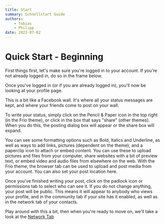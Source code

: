 ```yaml
---
title: Start
summary: Schnellstart Guide
authors:
    - Tobias
    - Philipp
date: 2022-07-02
---
```

# Quick Start - Beginning

First things first, let's make sure you're logged in to your account.
If you're not already logged in, do so in the frame below.

Once you've logged in (or if you are already logged in), you'll now be looking at your profile page.

This is a bit like a Facebook wall.
It's where all your status messages are kept, and where your friends come to post on your wall.

To write your status, simply click on the Pencil & Paper icon in the top right (in the Frio theme), or click in the box that says "share" (other themes).
When you do this, the posting dialog box will appear or the share box will expand.

You can see some formatting options such as Bold, Italics and Underline, as well as ways to add links, pictures (dependent on the theme), and a paperclip icon to attach or embed content.
You can use these to upload pictures and files from your computer, share websites with a bit of preview text, or embed video and audio files from elsewhere on the web.
With the Frio theme, the browser tab can be used to upload and post media from your account.
You can also set your post location here.

Once you've finished writing your post, click on the padlock icon or permissions tab to select who can see it.
If you do not change anything, your post will be public.
This means it will appear to anybody who views your profile, and in the community tab if your site has it enabled, as well as in the network tab of your contacts.

Play around with this a bit, then when you're ready to move on, we'll take a look at the [Network Tab](./network.md)
